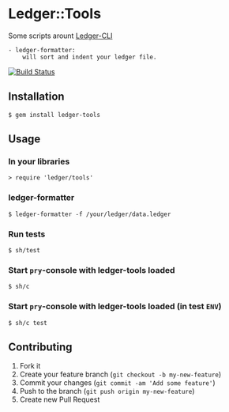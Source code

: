 # Ledger::Tools




  Some scripts arount [Ledger-CLI](http://www.ledger-cli.org/)

    - ledger-formatter:
        will sort and indent your ledger file.


[![Build Status](https://travis-ci.org/mindreframer/ledger-tools.png)](https://travis-ci.org/mindreframer/ledger-tools)


## Installation

    $ gem install ledger-tools

## Usage

### In your libraries
    > require 'ledger/tools'


### ledger-formatter
    $ ledger-formatter -f /your/ledger/data.ledger

### Run tests
    $ sh/test

### Start `pry`-console with ledger-tools loaded
    $ sh/c

### Start `pry`-console with ledger-tools loaded (in test `ENV`)
    $ sh/c test



## Contributing

1. Fork it
2. Create your feature branch (`git checkout -b my-new-feature`)
3. Commit your changes (`git commit -am 'Add some feature'`)
4. Push to the branch (`git push origin my-new-feature`)
5. Create new Pull Request
